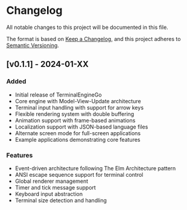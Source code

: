 # Changelog

All notable changes to this project will be documented in this file.

The format is based on [Keep a Changelog](https://keepachangelog.com/en/1.0.0/),
and this project adheres to [Semantic Versioning](https://semver.org/spec/v2.0.0.html).

## [v0.1.1] - 2024-01-XX

### Added
- Initial release of TerminalEngineGo
- Core engine with Model-View-Update architecture
- Terminal input handling with support for arrow keys
- Flexible rendering system with double buffering
- Animation support with frame-based animations
- Localization support with JSON-based language files
- Alternate screen mode for full-screen applications
- Example applications demonstrating core features

### Features
- Event-driven architecture following The Elm Architecture pattern
- ANSI escape sequence support for terminal control
- Global renderer management
- Timer and tick message support
- Keyboard input abstraction
- Terminal size detection and handling